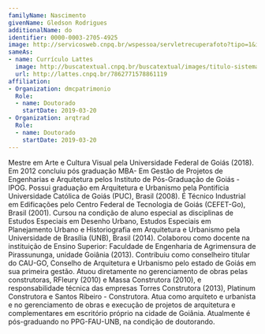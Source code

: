 ```yaml
---
familyName: Nascimento
givenName: Gledson Rodrigues
additionalName: do
identifier: 0000-0003-2705-4925
image: http://servicosweb.cnpq.br/wspessoa/servletrecuperafoto?tipo=1&id=K8761928P2
sameAs:
- name: Currículo Lattes
  image: http://buscatextual.cnpq.br/buscatextual/images/titulo-sistema.png
  url: http://lattes.cnpq.br/7862771578861119
affiliation:
- Organization: dmcpatrimonio
  Role:
  - name: Doutorado
    startDate: 2019-03-20
- Organization: arqtrad
  Role:
  - name: Doutorado
    startDate: 2019-03-20
---
```


Mestre em Arte e Cultura Visual pela Universidade Federal de Goiás
(2018). Em 2012 concluiu pós graduação MBA- Em Gestão de Projetos de
Engenharias e Arquitetura pelos Instituto de Pós-Graduação de Goiás -
IPOG. Possui graduação em Arquitetura e Urbanismo pela Pontifícia
Universidade Católica de Goiás (PUC), Brasil (2008). É Técnico
Industrial em Edificações pelo Centro Federal de Tecnologia de Goiás
(CEFET-Go), Brasil (2001). Cursou na condição de aluno especial as
disciplinas de Estudos Especiais em Desenho Urbano, Estudos Especiais em
Planejamento Urbano e Historiografia em Arquitetura e Urbanismo pela
Universidade de Brasília (UNB), Brasil (2014). Colaborou como docente na
instituição de Ensino Superior: Faculdade de Engenharia de Agrimensura
de Pirassununga, unidade Goiânia (2013). Contribuiu como conselheiro
titular do CAU-GO, Conselho de Arquitetura e Urbanismo pelo estado de
Goiás em sua primeira gestão. Atuou diretamente no gerenciamento de
obras pelas construtoras, RFleury (2010) e Massa Construtora (2010), e
responsabilidade técnica das empresas Torres Construtora (2013),
Platinum Construtora e Santos Ribeiro - Construtora. Atua como arquiteto
e urbanista e no gerenciamento de obras e execução de projetos de
arquitetura e complementares em escritório próprio na cidade de Goiânia.
Atualmente é pós-graduando no PPG-FAU-UNB, na condição de doutorando. 

